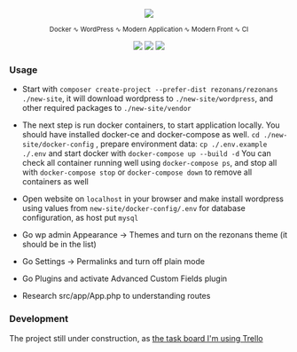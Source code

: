 <p align="center"><img src="https://user-images.githubusercontent.com/1494325/62109653-64b63c00-b2b5-11e9-87a3-3419cd156130.png"></p>
<p align="center"><sup>Docker ∿ WordPress ∿ Modern Application ∿ Modern Front ∿ CI</sup></p>
<p align="center">
<a href="https://travis-ci.org/rezonans/rezonans"><img src="https://travis-ci.org/rezonans/rezonans.svg?branch=master"></a>
<img src="https://img.shields.io/packagist/dt/rezonans/rezonans">
<img src="https://img.shields.io/github/license/rezonans/rezonans">
</p>

### Usage

* Start with `composer create-project --prefer-dist rezonans/rezonans ./new-site`, 
it will download wordpress to `./new-site/wordpress`, 
and other required packages to `./new-site/vendor`


* The next step is run docker containers, to start application locally. 
You should have installed docker-ce and docker-compose as well. 
`cd ./new-site/docker-config` , prepare environment data: `cp ./.env.example ./.env` 
and start docker with `docker-compose up --build -d` 
You can check all container running well using `docker-compose ps`, 
and stop all with `docker-compose stop` 
or `docker-compose down` to remove all containers as well 


* Open website on `localhost` in your browser and make install wordpress using values from 
`new-site/docker-config/.env` for database configuration, as host put `mysql`


* Go wp admin Appearance -> Themes and turn on the rezonans theme (it should be in the list)
* Go Settings -> Permalinks and turn off plain mode
* Go Plugins and activate Advanced Custom Fields plugin


* Research src/app/App.php to understanding routes

### Development

The project still under construction, as [the task board I'm using Trello](https://trello.com/b/bEfVUNZF/rezonans)
